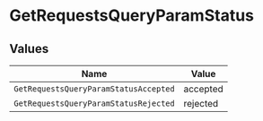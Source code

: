 # GetRequestsQueryParamStatus


## Values

| Name                                  | Value                                 |
| ------------------------------------- | ------------------------------------- |
| `GetRequestsQueryParamStatusAccepted` | accepted                              |
| `GetRequestsQueryParamStatusRejected` | rejected                              |